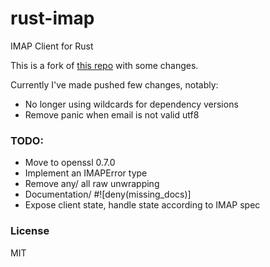 rust-imap
================
IMAP Client for Rust

This is a fork of [this repo](https://github.com/mattnenterprise/rust-imap) with
some changes.

Currently I've made pushed few changes, notably:
* No longer using wildcards for dependency versions
* Remove panic when email is not valid utf8

### TODO:
* Move to openssl 0.7.0
* Implement an IMAPError type
* Remove any/ all raw unwrapping
* Documentation/ #![deny(missing_docs)]
* Expose client state, handle state according to IMAP spec

### License

MIT
